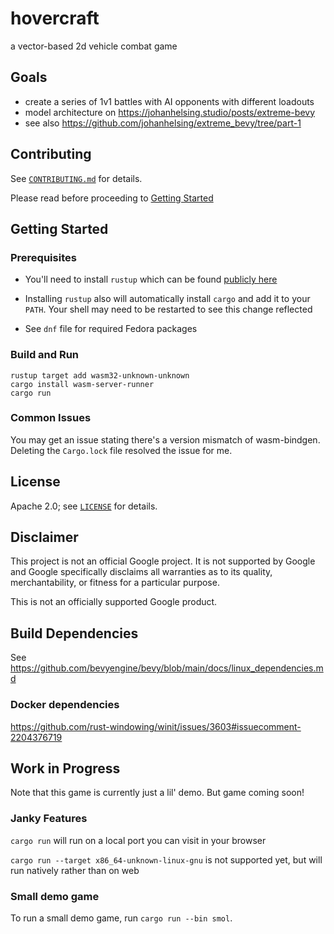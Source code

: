 # hovercraft

a vector-based 2d vehicle combat game

## Goals

- create a series of 1v1 battles with AI opponents with different loadouts
- model architecture on https://johanhelsing.studio/posts/extreme-bevy
- see also https://github.com/johanhelsing/extreme_bevy/tree/part-1

## Contributing

See [`CONTRIBUTING.md`](CONTRIBUTING.md) for details.

Please read before proceeding to [Getting Started](#getting-started)

## Getting Started

### Prerequisites

- You'll need to install `rustup` which can be found [publicly here](https://rustup.rs/)

- Installing `rustup` also will automatically install `cargo` and add it to your `PATH`. Your shell may need to be restarted to see this change reflected

- See `dnf` file for required Fedora packages

### Build and Run

```
rustup target add wasm32-unknown-unknown
cargo install wasm-server-runner
cargo run
```

### Common Issues

You may get an issue stating there's a version mismatch of wasm-bindgen. Deleting the `Cargo.lock` file resolved the issue for me.

## License

Apache 2.0; see [`LICENSE`](LICENSE) for details.

## Disclaimer

This project is not an official Google project. It is not supported by
Google and Google specifically disclaims all warranties as to its quality,
merchantability, or fitness for a particular purpose.

This is not an officially supported Google product.

## Build Dependencies

See https://github.com/bevyengine/bevy/blob/main/docs/linux_dependencies.md

### Docker dependencies

https://github.com/rust-windowing/winit/issues/3603#issuecomment-2204376719

## Work in Progress

Note that this game is currently just a lil' demo. But game coming soon!

### Janky Features

`cargo run` will run on a local port you can visit in your browser

`cargo run --target x86_64-unknown-linux-gnu` is not supported yet, but will run natively rather than on web

### Small demo game
To run a small demo game, run `cargo run --bin smol`.

